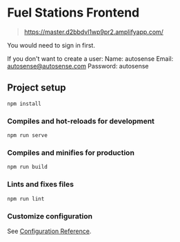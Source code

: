 # Fuel Stations Frontend

> https://master.d2bbdvl1wp9pr2.amplifyapp.com/

You would need to sign in first.

If you don't want to create a user:
Name: autosense
Email: autosense@autosense.com
Password: autosense

## Project setup

```
npm install
```

### Compiles and hot-reloads for development

```
npm run serve
```

### Compiles and minifies for production

```
npm run build
```

### Lints and fixes files

```
npm run lint
```

### Customize configuration

See [Configuration Reference](https://cli.vuejs.org/config/).
